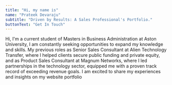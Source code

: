```yaml
---
title: "Hi, my name is"
name: "Prateek Devaraju"
subtitle: "Driven by Results: A Sales Professional's Portfolio."
buttonText: "Get In Touch"
---
```


Hi, I'm a current student of Masters in Business Administration at Aston University, I am constantly seeking opportunities to expand my knowledge and skills. My previous roles as Senior Sales Consultant at Alien Technology Transfer, where I helped clients secure public funding and private equity, and as Product Sales Consultant at Magnum Networks, where I led partnerships in the technology sector, equipped me with a proven track record of exceeding revenue goals. I am excited to share my experiences and insights on my website portfolio